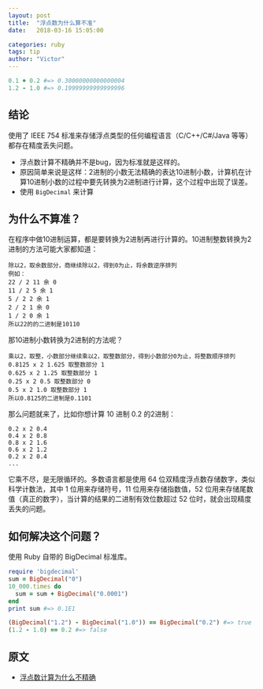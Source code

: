 ```yaml
---
layout: post
title:  "浮点数为什么算不准"
date:   2018-03-16 15:05:00

categories: ruby
tags: tip
author: "Victor"
---
```


```ruby
0.1 + 0.2 #=> 0.30000000000000004
1.2 - 1.0 #=> 0.19999999999999996
```

## 结论

使用了 IEEE 754 标准来存储浮点类型的任何编程语言（C/C++/C#/Java 等等）都存在精度丢失问题。

* 浮点数计算不精确并不是bug，因为标准就是这样的。
* 原因简单来说是这样：2进制的小数无法精确的表达10进制小数，计算机在计算10进制小数的过程中要先转换为2进制进行计算，这个过程中出现了误差。
* 使用 `BigDecimal` 来计算

## 为什么不算准？

在程序中做10进制运算，都是要转换为2进制再进行计算的。10进制整数转换为2进制的方法可能大家都知道：

```
除以2，取余数部分，商继续除以2，得到0为止，将余数逆序排列
例如：
22 / 2 11 余 0
11 / 2 5 余 1
5 / 2 2 余 1
2 / 2 1 余 0
1 / 2 0 余 1
所以22的的二进制是10110
```

那10进制小数转换为2进制的方法呢？

```
乘以2，取整，小数部分继续乘以2，取整数部分，得到小数部分0为止，将整数顺序排列
0.8125 x 2 1.625 取整数部分 1
0.625 x 2 1.25 取整数部分 1
0.25 x 2 0.5 取整数部分 0
0.5 x 2 1.0 取整数部分 1
所以0.8125的二进制是0.1101
```

那么问题就来了，比如你想计算 10 进制 0.2 的2进制：

```
0.2 x 2 0.4
0.4 x 2 0.8
0.8 x 2 1.6
0.6 x 2 1.2
0.2 x 2 0.4
...
```

它乘不尽，是无限循环的。多数语言都是使用 64 位双精度浮点数存储数字，类似科学计数法，其中 1 位用来存储符号，11 位用来存储指数值，52 位用来存储尾数值（真正的数字），当计算的结果的二进制有效位数超过 52 位时，就会出现精度丢失的问题。

## 如何解决这个问题？

使用 Ruby 自带的 BigDecimal 标准库。

```ruby
require 'bigdecimal'
sum = BigDecimal("0")
10_000.times do
  sum = sum + BigDecimal("0.0001")
end
print sum #=> 0.1E1

(BigDecimal("1.2") - BigDecimal("1.0")) == BigDecimal("0.2") #=> true
(1.2 - 1.0) == 0.2 #=> false
```


## 原文

* [浮点数计算为什么不精确](https://www.brooch.me/2016/11/17/%E6%B5%AE%E7%82%B9%E6%95%B0%E8%AE%A1%E7%AE%97%E4%B8%BA%E4%BB%80%E4%B9%88%E4%B8%8D%E7%B2%BE%E7%A1%AE/)
